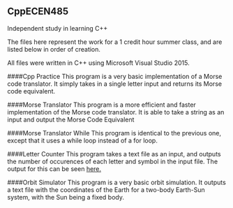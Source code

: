 ## CppECEN485
Independent study in learning C++

The files here represent the work for a 1 credit hour summer class, and are listed below in order of creation.

All files were written in C++ using Microsoft Visual Studio 2015.

####Cpp Practice
This program is a very basic implementation of a Morse code translator. It simply takes in a single letter input and returns its Morse code equivalent.

####Morse Translator
This program is a more efficient and faster implementation of the Morse code translator. It is able to take a string as an input and output the Morse Code Equivalent

####Morse Translator While
This program is identical to the previous one, except that it uses a while loop instead of a for loop.

####Letter Counter
This program takes a text file as an input, and outputs the number of occurences of each letter and symbol in the input file.
The output for this can be seen [here.](http://imgur.com/a/yAxqF)

####Orbit Simulator
This program is a very basic orbit simulation. It outputs a text file with the coordinates of the Earth for a two-body Earth-Sun system, with the Sun being a fixed body.
